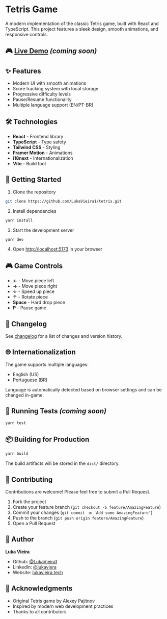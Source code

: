 # Tetris Game

A modern implementation of the classic Tetris game, built with React and TypeScript. This project features a sleek design, smooth animations, and responsive controls.

## 🎮 [Live Demo](#) _(coming soon)_

## ✨ Features

- Modern UI with smooth animations
- Score tracking system with local storage
- Progressive difficulty levels
- Pause/Resume functionality
- Multiple language support (EN/PT-BR)

## 🛠️ Technologies

- **React** - Frontend library
- **TypeScript** - Type safety
- **Tailwind CSS** - Styling
- **Framer Motion** - Animations
- **i18next** - Internationalization
- **Vite** - Build tool

## 🚀 Getting Started

1. Clone the repository

```bash
git clone https://github.com/LukaVieira1/tetris.git
```

2. Install dependencies

```bash
yarn install
```

3. Start the development server

```bash
yarn dev
```

4. Open [http://localhost:5173](http://localhost:5173) in your browser

## 🎮 Game Controls

- **←** - Move piece left
- **→** - Move piece right
- **↓** - Speed up piece
- **↑** - Rotate piece
- **Space** - Hard drop piece
- **P** - Pause game

## 📝 Changelog

See [changelog](changelog.md) for a list of changes and version history.

## 🌐 Internationalization

The game supports multiple languages:

- English (US)
- Portuguese (BR)

Language is automatically detected based on browser settings and can be changed in-game.

## 🧪 Running Tests _(coming soon)_

```bash
yarn test
```

## 📦 Building for Production

```bash
yarn build
```

The build artifacts will be stored in the `dist/` directory.

## 🤝 Contributing

Contributions are welcome! Please feel free to submit a Pull Request.

1. Fork the project
2. Create your feature branch (`git checkout -b feature/AmazingFeature`)
3. Commit your changes (`git commit -m 'Add some AmazingFeature'`)
4. Push to the branch (`git push origin feature/AmazingFeature`)
5. Open a Pull Request

## 👤 Author

**Luka Vieira**

- Github: [@LukaVieira1](https://github.com/LukaVieira1)
- LinkedIn: [@lukaviera](https://www.linkedin.com/in/lukaviera/)
- Website: [lukavieira.tech](https://lukavieira.tech)

## 🙏 Acknowledgments

- Original Tetris game by Alexey Pajitnov
- Inspired by modern web development practices
- Thanks to all contributors
